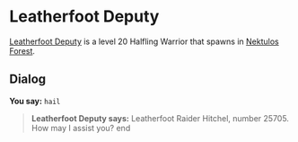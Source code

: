 # Leatherfoot Deputy



[Leatherfoot Deputy](/npc/25012) is a level 20 Halfling Warrior that spawns in [Nektulos Forest](/zone/25).



## Dialog

**You say:** `hail`



>**Leatherfoot Deputy says:** Leatherfoot Raider Hitchel, number 25705. How may I assist you?
end
